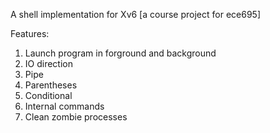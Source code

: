 A shell implementation for Xv6
[a course project for ece695]

Features:
1. Launch program in forground and background
2. IO direction
3. Pipe
4. Parentheses
5. Conditional
6. Internal commands
7. Clean zombie processes